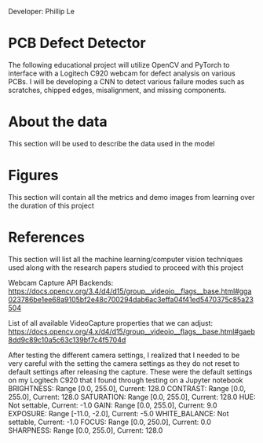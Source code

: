 Developer: Phillip Le

# PCB Defect Detector
The following educational project will utilize OpenCV and PyTorch to interface with a Logitech C920 webcam for defect analysis on various
PCBs. I will be developing a CNN to detect various failure modes such as scratches, chipped edges, misalignment, and missing components.

# About the data
This section will be used to describe the data used in the model

# Figures
This section will contain all the metrics and demo images from learning over the duration of this project

# References
This section will list all the machine learning/computer vision techniques used along with the research papers studied to proceed with this project

Webcam Capture API Backends:
https://docs.opencv.org/3.4/d4/d15/group__videoio__flags__base.html#gga023786be1ee68a9105bf2e48c700294dab6ac3effa04f41ed5470375c85a23504

List of all available VideoCapture properties that we can adjust:
https://docs.opencv.org/4.x/d4/d15/group__videoio__flags__base.html#gaeb8dd9c89c10a5c63c139bf7c4f5704d

After testing the different camera settings, I realized that I needed to be very careful with the setting the camera settings as they do not reset to default settings after releasing the capture.
These were the default settings on my Logitech C920 that I found through testing on a Jupyter notebook
BRIGHTNESS: Range [0.0, 255.0], Current: 128.0
CONTRAST: Range [0.0, 255.0], Current: 128.0
SATURATION: Range [0.0, 255.0], Current: 128.0
HUE: Not settable, Current: -1.0
GAIN: Range [0.0, 255.0], Current: 9.0
EXPOSURE: Range [-11.0, -2.0], Current: -5.0
WHITE_BALANCE: Not settable, Current: -1.0
FOCUS: Range [0.0, 250.0], Current: 0.0
SHARPNESS: Range [0.0, 255.0], Current: 128.0
